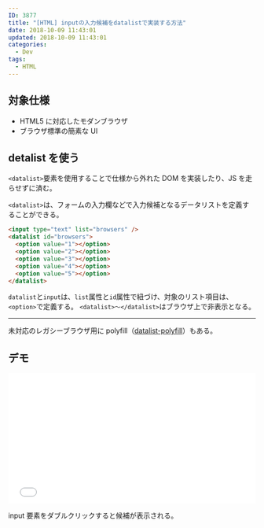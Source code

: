 ```yaml
---
ID: 3877
title: "[HTML] inputの入力候補をdatalistで実装する方法"
date: 2018-10-09 11:43:01
updated: 2018-10-09 11:43:01
categories:
  - Dev
tags:
  - HTML
---
```


## 対象仕様

- HTML5 に対応したモダンブラウザ
- ブラウザ標準の簡素な UI

<!--more-->

## detalist を使う

`<datalist>`要素を使用することで仕様から外れた DOM を実装したり、JS を走らせずに済む。

`<datalist>`は、フォームの入力欄などで入力候補となるデータリストを定義することができる。

```html
<input type="text" list="browsers" />
<datalist id="browsers">
  <option value="1"></option>
  <option value="2"></option>
  <option value="3"></option>
  <option value="4"></option>
  <option value="5"></option>
</datalist>
```

`datalist`と`input`は、`list`属性と`id`属性で紐づけ、対象のリスト項目は、`<option>`で定義する。
`<datalist>～</datalist>`はブラウザ上で非表示となる。

---

未対応のレガシーブラウザ用に polyfill（[datalist-polyfill](https://github.com/mfranzke/datalist-polyfill)）もある。

## デモ

<iframe height='265' scrolling='no' title='datalist sample' src='//codepen.io/hiro0218/embed/bmggab/?height=265&theme-id=0&default-tab=result' frameborder='no' allowtransparency='true' allowfullscreen='true' style='width: 100%;'>See the Pen <a href='https://codepen.io/hiro0218/pen/bmggab/'>datalist sample</a> by hiro (<a href='https://codepen.io/hiro0218'>@hiro0218</a>) on <a href='https://codepen.io'>CodePen</a>.
</iframe>

input 要素をダブルクリックすると候補が表示される。
